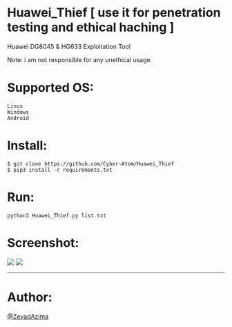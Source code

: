 # Huawei_Thief [ use it for penetration testing and ethical haching ]
Huawei DG8045 &amp; HG633 Exploitation Tool

Note: i am not responsible for any unethical usage

# Supported OS:
```
Linux
Windows
Android
```

# Install:
```
$ git clone https://github.com/Cyber-Atom/Huawei_Thief
$ pip3 install -r requirements.txt
```

# Run:
```
python3 Huawei_Thief.py list.txt
```

# Screenshot:
<img src="https://i.ibb.co/v1Y7kKs/Huawei-Thief.png"/>

<img src="https://i.ibb.co/fSZYHSL/Fire-Shot-Capture-003-DG8045-Home-Gateway-DG8045-197-45-105-79.png"/>

____________________________________________________________________________________________________________________________________________________

# Author:
<a href="https://www.facebook.com/elkingzeyad.azeem">@ZeyadAzima</a>
         

